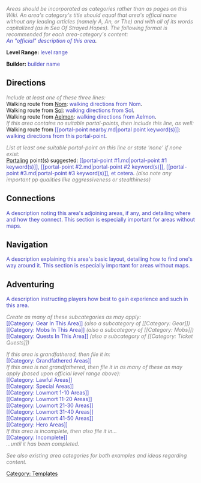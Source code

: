 <font color=gray>*Areas should be incorporated as categories rather than
as pages on this Wiki. An area's category's title should equal that
area's offical name without any leading articles (namely A, An, or The)
and with all of its words capitalized (as in Sea Of Strayed Hopes). The
following format is recommended for each area-category's
content:*</font>  
*<font color=4040c0>An "official" description of this area</font>.*

**Level Range:** <font color=4040c0>level range</font>

**Builder:** <font color=4040c0>builder name</font>

## Directions

<font color=gray>*Include at least one of these three lines:*</font>  
Walking route from [Nom](Nom.md "wikilink"): <font color=4040c0>walking
directions from Nom</font>.  
Walking route from [Sol](Sol.md "wikilink"): <font color=4040c0>walking
directions from Sol</font>.  
Walking route from [Aelmon](Aelmon.md "wikilink"):
<font color=4040c0>walking directions from Aelmon</font>.  
<font color=gray>*If this area contains no suitable portal-points, then
include this line, as well:*</font>  
Walking route from <font color=4040c0>\[\[portal-point nearby.md\|portal
point keyword(s)\]\]</font>: <font color=4040c0>walking directions from
this portal-point</font>.

<font color=gray>*List at least one suitable portal-point on this line
or state 'none' if none exist:*</font>  
[Portaling](Portal.md "wikilink") point(s) suggested:
<font color=4040c0>\[\[portal-point \#1.md\|portal-point \#1
keyword(s)\]\], \[\[portal-point \#2.md\|portal-point \#2
keyword(s)\]\], \[\[portal-point \#3.md\|portal-point \#3
keyword(s)\]\], et cetera</font>. <font color=gray>*(also note any
important pp qualities like aggressiveness or stealthiness)*</font>  

## Connections

<font color=4040c0>A description noting this area's adjoining areas, if
any, and detailing where and how they connect. This section is
especially important for areas without maps.</font>

## Navigation

<font color=4040c0>A description explaining this area's basic layout,
detailing how to find one's way around it. This section is especially
important for areas without maps.</font>

## Adventuring

<font color=4040c0>A description instructing players how best to gain
experience and such in this area.</font>

<font color=gray>*Create as many of these subcategories as may
apply:*</font>  
<font color=4040c0>\[\[Category: Gear In This Area\]\]</font>
<font color=gray>*(also a subcategory of \[\[Category:
Gear\]\])*</font>  
<font color=4040c0>\[\[Category: Mobs In This Area\]\]</font>
<font color=gray>*(also a subcategory of \[\[Category:
Mobs\]\])*</font>  
<font color=4040c0>\[\[Category: Quests In This Area\]\]</font>
<font color=gray>*(also a subcategory of \[\[Category: Ticket
Quests\]\])*</font>  

<font color=gray>*If this area is grandfathered, then file it
in:*</font>  
<font color=4040c0>\[\[Category: Grandfathered Areas\]\]</font>  
<font color=gray>*If this area is not grandfathered, then file it in as
many of these as may apply (based upon official level range
above):*</font>  
<font color=4040c0>\[\[Category: Lawful Areas\]\]</font>  
<font color=4040c0>\[\[Category: Special Areas\]\]</font>  
<font color=4040c0>\[\[Category: Lowmort 1-10 Areas\]\]</font>  
<font color=4040c0>\[\[Category: Lowmort 11-20 Areas\]\]</font>  
<font color=4040c0>\[\[Category: Lowmort 21-30 Areas\]\]</font>  
<font color=4040c0>\[\[Category: Lowmort 31-40 Areas\]\]</font>  
<font color=4040c0>\[\[Category: Lowmort 41-50 Areas\]\]</font>  
<font color=4040c0>\[\[Category: Hero Areas\]\]</font>  
<font color=gray>*If this area is incomplete, then also file it
in...*</font>  
<font color=4040c0>\[\[Category: Incomplete\]\]</font>  
<font color=gray>*...until it has been completed.*</font>  

<font color=gray>*See also existing area categories for both examples
and ideas regarding content.*</font>  

[Category: Templates](Category:_Templates "wikilink")
